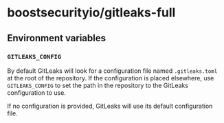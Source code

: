 # boostsecurityio/gitleaks-full

## Environment variables

### `GITLEAKS_CONFIG`
By default GitLeaks will look for a configuration file named `.gitleaks.toml` at the root of the repository. If the configuration is placed elsewhere, use `GITLEAKS_CONFIG` to set the path in the repository to the GitLeaks configuration to use.

If no configuration is provided, GitLeaks will use its default configuration file.

